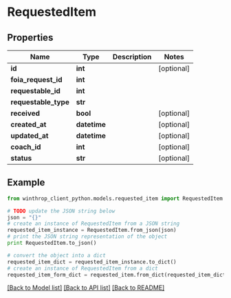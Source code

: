 # RequestedItem


## Properties

Name | Type | Description | Notes
------------ | ------------- | ------------- | -------------
**id** | **int** |  | [optional] 
**foia_request_id** | **int** |  | 
**requestable_id** | **int** |  | 
**requestable_type** | **str** |  | 
**received** | **bool** |  | [optional] 
**created_at** | **datetime** |  | [optional] 
**updated_at** | **datetime** |  | [optional] 
**coach_id** | **int** |  | [optional] 
**status** | **str** |  | [optional] 

## Example

```python
from winthrop_client_python.models.requested_item import RequestedItem

# TODO update the JSON string below
json = "{}"
# create an instance of RequestedItem from a JSON string
requested_item_instance = RequestedItem.from_json(json)
# print the JSON string representation of the object
print RequestedItem.to_json()

# convert the object into a dict
requested_item_dict = requested_item_instance.to_dict()
# create an instance of RequestedItem from a dict
requested_item_form_dict = requested_item.from_dict(requested_item_dict)
```
[[Back to Model list]](../README.md#documentation-for-models) [[Back to API list]](../README.md#documentation-for-api-endpoints) [[Back to README]](../README.md)


